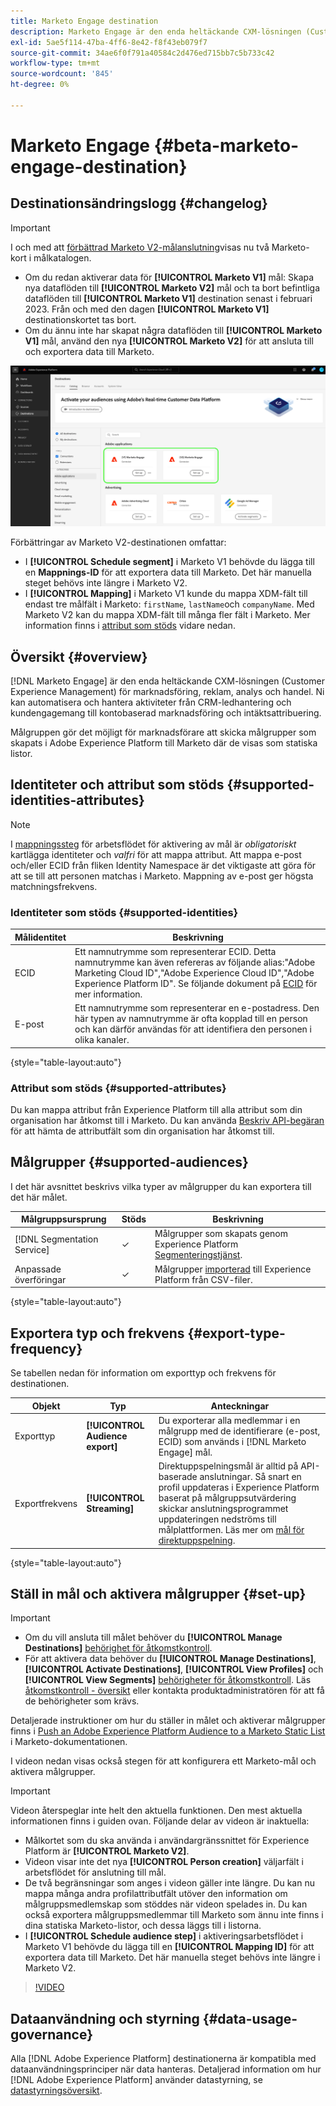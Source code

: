```yaml
---
title: Marketo Engage destination
description: Marketo Engage är den enda heltäckande CXM-lösningen (Customer Experience Management) för marknadsföring, reklam, analys och handel. Ni kan automatisera och hantera aktiviteter från CRM-ledhantering och kundengagemang till kontobaserad marknadsföring och intäktsattribuering.
exl-id: 5ae5f114-47ba-4ff6-8e42-f8f43eb079f7
source-git-commit: 34ae6f0f791a40584c2d476ed715bb7c5b733c42
workflow-type: tm+mt
source-wordcount: '845'
ht-degree: 0%

---
```


# Marketo Engage {#beta-marketo-engage-destination}

## Destinationsändringslogg {#changelog}

>[!IMPORTANT]
>
>I och med att [förbättrad Marketo V2-målanslutning](/help/release-notes/2022/july-2022.md#destinations)visas nu två Marketo-kort i målkatalogen.
>* Om du redan aktiverar data för **[!UICONTROL Marketo V1]** mål: Skapa nya dataflöden till **[!UICONTROL Marketo V2]** mål och ta bort befintliga dataflöden till **[!UICONTROL Marketo V1]** destination senast i februari 2023. Från och med den dagen **[!UICONTROL Marketo V1]** destinationskortet tas bort.
>* Om du ännu inte har skapat några dataflöden till **[!UICONTROL Marketo V1]** mål, använd den nya **[!UICONTROL Marketo V2]** för att ansluta till och exportera data till Marketo.

![Bild av de två Marketo-målkorten sida vid sida.](../..//assets/catalog/adobe/marketo-side-by-side-view.png)

Förbättringar av Marketo V2-destinationen omfattar:

* I **[!UICONTROL Schedule segment]** i Marketo V1 behövde du lägga till en **Mappnings-ID** för att exportera data till Marketo. Det här manuella steget behövs inte längre i Marketo V2.
* I **[!UICONTROL Mapping]** i Marketo V1 kunde du mappa XDM-fält till endast tre målfält i Marketo: `firstName`, `lastName`och `companyName`. Med Marketo V2 kan du mappa XDM-fält till många fler fält i Marketo. Mer information finns i [attribut som stöds](#supported-attributes) vidare nedan.

## Översikt {#overview}

[!DNL Marketo Engage] är den enda heltäckande CXM-lösningen (Customer Experience Management) för marknadsföring, reklam, analys och handel. Ni kan automatisera och hantera aktiviteter från CRM-ledhantering och kundengagemang till kontobaserad marknadsföring och intäktsattribuering.

Målgruppen gör det möjligt för marknadsförare att skicka målgrupper som skapats i Adobe Experience Platform till Marketo där de visas som statiska listor.

## Identiteter och attribut som stöds {#supported-identities-attributes}

>[!NOTE]
>
>I [mappningssteg](/help/destinations/ui/activate-segment-streaming-destinations.md#mapping) för arbetsflödet för aktivering av mål är *obligatoriskt* kartlägga identiteter och *valfri* för att mappa attribut. Att mappa e-post och/eller ECID från fliken Identity Namespace är det viktigaste att göra för att se till att personen matchas i Marketo. Mappning av e-post ger högsta matchningsfrekvens.

### Identiteter som stöds {#supported-identities}

| Målidentitet | Beskrivning |
|---|---|
| ECID | Ett namnutrymme som representerar ECID. Detta namnutrymme kan även refereras av följande alias:&quot;Adobe Marketing Cloud ID&quot;,&quot;Adobe Experience Cloud ID&quot;,&quot;Adobe Experience Platform ID&quot;. Se följande dokument på [ECID](/help/identity-service/ecid.md) för mer information. |
| E-post | Ett namnutrymme som representerar en e-postadress. Den här typen av namnutrymme är ofta kopplad till en person och kan därför användas för att identifiera den personen i olika kanaler. |

{style="table-layout:auto"}

### Attribut som stöds {#supported-attributes}

Du kan mappa attribut från Experience Platform till alla attribut som din organisation har åtkomst till i Marketo. Du kan använda [Beskriv API-begäran](https://developers.marketo.com/rest-api/lead-database/leads/#describe) för att hämta de attributfält som din organisation har åtkomst till.

## Målgrupper {#supported-audiences}

I det här avsnittet beskrivs vilka typer av målgrupper du kan exportera till det här målet.

| Målgruppsursprung | Stöds | Beskrivning |
---------|----------|----------|
| [!DNL Segmentation Service] | ✓ | Målgrupper som skapats genom Experience Platform [Segmenteringstjänst](../../../segmentation/home.md). |
| Anpassade överföringar | ✓ | Målgrupper [importerad](../../../segmentation/ui/overview.md#import-audience) till Experience Platform från CSV-filer. |

{style="table-layout:auto"}

## Exportera typ och frekvens {#export-type-frequency}

Se tabellen nedan för information om exporttyp och frekvens för destinationen.

| Objekt | Typ | Anteckningar |
---------|----------|---------|
| Exporttyp | **[!UICONTROL Audience export]** | Du exporterar alla medlemmar i en målgrupp med de identifierare (e-post, ECID) som används i [!DNL Marketo Engage] mål. |
| Exportfrekvens | **[!UICONTROL Streaming]** | Direktuppspelningsmål är alltid på API-baserade anslutningar. Så snart en profil uppdateras i Experience Platform baserat på målgruppsutvärdering skickar anslutningsprogrammet uppdateringen nedströms till målplattformen. Läs mer om [mål för direktuppspelning](/help/destinations/destination-types.md#streaming-destinations). |

{style="table-layout:auto"}

## Ställ in mål och aktivera målgrupper {#set-up}

>[!IMPORTANT]
> 
>* Om du vill ansluta till målet behöver du **[!UICONTROL Manage Destinations]** [behörighet för åtkomstkontroll](/help/access-control/home.md#permissions).
>* För att aktivera data behöver du **[!UICONTROL Manage Destinations]**, **[!UICONTROL Activate Destinations]**, **[!UICONTROL View Profiles]** och **[!UICONTROL View Segments]** [behörigheter för åtkomstkontroll](/help/access-control/home.md#permissions). Läs [åtkomstkontroll - översikt](/help/access-control/ui/overview.md) eller kontakta produktadministratören för att få de behörigheter som krävs.

Detaljerade instruktioner om hur du ställer in målet och aktiverar målgrupper finns i [Push an Adobe Experience Platform Audience to a Marketo Static List](https://experienceleague.adobe.com/docs/marketo/using/product-docs/core-marketo-concepts/smart-lists-and-static-lists/static-lists/push-an-adobe-experience-cloud-segment-to-a-marketo-static-list.html) i Marketo-dokumentationen.

I videon nedan visas också stegen för att konfigurera ett Marketo-mål och aktivera målgrupper.

>[!IMPORTANT]
>
>Videon återspeglar inte helt den aktuella funktionen. Den mest aktuella informationen finns i guiden ovan. Följande delar av videon är inaktuella:
> 
>* Målkortet som du ska använda i användargränssnittet för Experience Platform är **[!UICONTROL Marketo V2]**.
>* Videon visar inte det nya **[!UICONTROL Person creation]** väljarfält i arbetsflödet för anslutning till mål.
>* De två begränsningar som anges i videon gäller inte längre. Du kan nu mappa många andra profilattributfält utöver den information om målgruppsmedlemskap som stöddes när videon spelades in. Du kan också exportera målgruppsmedlemmar till Marketo som ännu inte finns i dina statiska Marketo-listor, och dessa läggs till i listorna.
>* I **[!UICONTROL Schedule audience step]** i aktiveringsarbetsflödet i Marketo V1 behövde du lägga till en **[!UICONTROL Mapping ID]** för att exportera data till Marketo. Det här manuella steget behövs inte längre i Marketo V2.

>[!VIDEO](https://video.tv.adobe.com/v/338248?quality=12)

<!--

## Connect to the destination {#connect}

To connect to this destination, follow the steps described in the [destination configuration tutorial](../../ui/connect-destination.md).

-->

## Dataanvändning och styrning {#data-usage-governance}

Alla [!DNL Adobe Experience Platform] destinationerna är kompatibla med dataanvändningsprinciper när data hanteras. Detaljerad information om hur [!DNL Adobe Experience Platform] använder datastyrning, se [datastyrningsöversikt](https://experienceleague.adobe.com/docs/experience-platform/data-governance/home.html).

<!--

## Activate audiences to this destination {#activate}

See [Activate audience data to streaming audience export destinations](../../ui/activate-segment-streaming-destinations.md) for instructions on activating audiences to this destination.

-->
